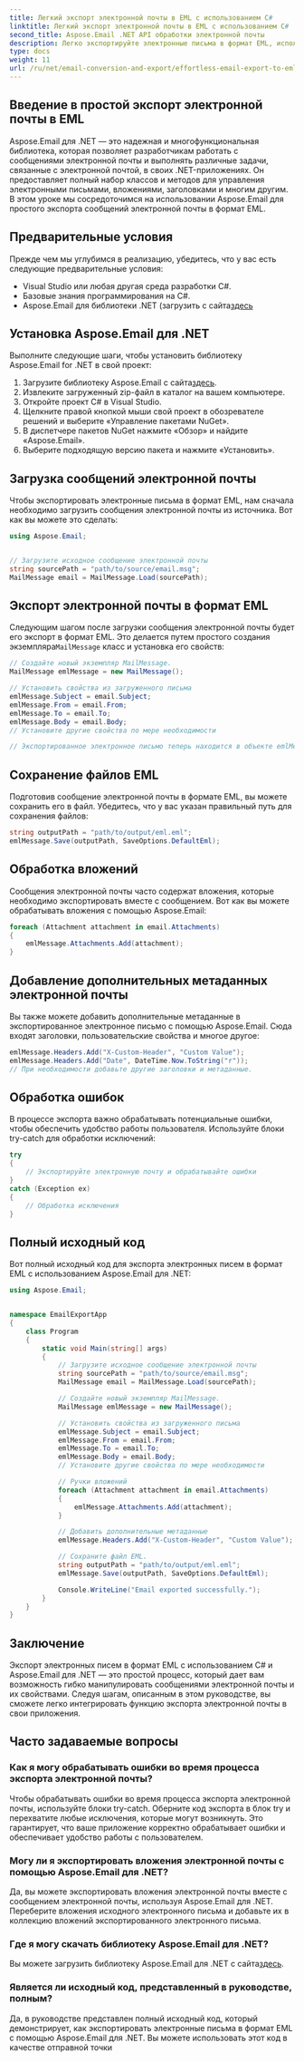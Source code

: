 ```yaml
---
title: Легкий экспорт электронной почты в EML с использованием C#
linktitle: Легкий экспорт электронной почты в EML с использованием C#
second_title: Aspose.Email .NET API обработки электронной почты
description: Легко экспортируйте электронные письма в формат EML, используя C# и Aspose.Email для .NET. Изучите шаг за шагом на примерах исходного кода.
type: docs
weight: 11
url: /ru/net/email-conversion-and-export/effortless-email-export-to-eml-using-csharp/
---
```


## Введение в простой экспорт электронной почты в EML

Aspose.Email для .NET — это надежная и многофункциональная библиотека, которая позволяет разработчикам работать с сообщениями электронной почты и выполнять различные задачи, связанные с электронной почтой, в своих .NET-приложениях. Он предоставляет полный набор классов и методов для управления электронными письмами, вложениями, заголовками и многим другим. В этом уроке мы сосредоточимся на использовании Aspose.Email для простого экспорта сообщений электронной почты в формат EML.

## Предварительные условия

Прежде чем мы углубимся в реализацию, убедитесь, что у вас есть следующие предварительные условия:

- Visual Studio или любая другая среда разработки C#.
- Базовые знания программирования на C#.
-  Aspose.Email для библиотеки .NET (загрузить с сайта[здесь](https://downloads.aspose.com/email/net)

## Установка Aspose.Email для .NET

Выполните следующие шаги, чтобы установить библиотеку Aspose.Email for .NET в свой проект:

1.  Загрузите библиотеку Aspose.Email с сайта[здесь](https://releases.aspose.com/email/net).
2. Извлеките загруженный zip-файл в каталог на вашем компьютере.
3. Откройте проект C# в Visual Studio.
4. Щелкните правой кнопкой мыши свой проект в обозревателе решений и выберите «Управление пакетами NuGet».
5. В диспетчере пакетов NuGet нажмите «Обзор» и найдите «Aspose.Email».
6. Выберите подходящую версию пакета и нажмите «Установить».

## Загрузка сообщений электронной почты

Чтобы экспортировать электронные письма в формат EML, нам сначала необходимо загрузить сообщения электронной почты из источника. Вот как вы можете это сделать:

```csharp
using Aspose.Email;


// Загрузите исходное сообщение электронной почты
string sourcePath = "path/to/source/email.msg";
MailMessage email = MailMessage.Load(sourcePath);
```

## Экспорт электронной почты в формат EML

 Следующим шагом после загрузки сообщения электронной почты будет его экспорт в формат EML. Это делается путем простого создания экземпляра`MailMessage` класс и установка его свойств:

```csharp
// Создайте новый экземпляр MailMessage.
MailMessage emlMessage = new MailMessage();

// Установить свойства из загруженного письма
emlMessage.Subject = email.Subject;
emlMessage.From = email.From;
emlMessage.To = email.To;
emlMessage.Body = email.Body;
// Установите другие свойства по мере необходимости

// Экспортированное электронное письмо теперь находится в объекте emlMessage.
```

## Сохранение файлов EML

Подготовив сообщение электронной почты в формате EML, вы можете сохранить его в файл. Убедитесь, что у вас указан правильный путь для сохранения файлов:

```csharp
string outputPath = "path/to/output/eml.eml";
emlMessage.Save(outputPath, SaveOptions.DefaultEml);
```

## Обработка вложений

Сообщения электронной почты часто содержат вложения, которые необходимо экспортировать вместе с сообщением. Вот как вы можете обрабатывать вложения с помощью Aspose.Email:

```csharp
foreach (Attachment attachment in email.Attachments)
{
    emlMessage.Attachments.Add(attachment);
}
```

## Добавление дополнительных метаданных электронной почты

Вы также можете добавить дополнительные метаданные в экспортированное электронное письмо с помощью Aspose.Email. Сюда входят заголовки, пользовательские свойства и многое другое:

```csharp
emlMessage.Headers.Add("X-Custom-Header", "Custom Value");
emlMessage.Headers.Add("Date", DateTime.Now.ToString("r"));
// При необходимости добавьте другие заголовки и метаданные.
```

## Обработка ошибок

В процессе экспорта важно обрабатывать потенциальные ошибки, чтобы обеспечить удобство работы пользователя. Используйте блоки try-catch для обработки исключений:

```csharp
try
{
    // Экспортируйте электронную почту и обрабатывайте ошибки
}
catch (Exception ex)
{
    // Обработка исключения
}
```

## Полный исходный код

Вот полный исходный код для экспорта электронных писем в формат EML с использованием Aspose.Email для .NET:

```csharp
using Aspose.Email;


namespace EmailExportApp
{
    class Program
    {
        static void Main(string[] args)
        {
            // Загрузите исходное сообщение электронной почты
            string sourcePath = "path/to/source/email.msg";
            MailMessage email = MailMessage.Load(sourcePath);

            // Создайте новый экземпляр MailMessage.
            MailMessage emlMessage = new MailMessage();

            // Установить свойства из загруженного письма
            emlMessage.Subject = email.Subject;
            emlMessage.From = email.From;
            emlMessage.To = email.To;
            emlMessage.Body = email.Body;
            // Установите другие свойства по мере необходимости

            // Ручки вложений
            foreach (Attachment attachment in email.Attachments)
            {
                emlMessage.Attachments.Add(attachment);
            }

            // Добавить дополнительные метаданные
            emlMessage.Headers.Add("X-Custom-Header", "Custom Value");

            // Сохраните файл EML.
            string outputPath = "path/to/output/eml.eml";
            emlMessage.Save(outputPath, SaveOptions.DefaultEml);

            Console.WriteLine("Email exported successfully.");
        }
    }
}
```

## Заключение

Экспорт электронных писем в формат EML с использованием C# и Aspose.Email для .NET — это простой процесс, который дает вам возможность гибко манипулировать сообщениями электронной почты и их свойствами. Следуя шагам, описанным в этом руководстве, вы сможете легко интегрировать функцию экспорта электронной почты в свои приложения.

## Часто задаваемые вопросы

### Как я могу обрабатывать ошибки во время процесса экспорта электронной почты?

Чтобы обрабатывать ошибки во время процесса экспорта электронной почты, используйте блоки try-catch. Оберните код экспорта в блок try и перехватите любые исключения, которые могут возникнуть. Это гарантирует, что ваше приложение корректно обрабатывает ошибки и обеспечивает удобство работы с пользователем.

### Могу ли я экспортировать вложения электронной почты с помощью Aspose.Email для .NET?

Да, вы можете экспортировать вложения электронной почты вместе с сообщением электронной почты, используя Aspose.Email для .NET. Переберите вложения исходного электронного письма и добавьте их в коллекцию вложений экспортированного электронного письма.

### Где я могу скачать библиотеку Aspose.Email для .NET?

 Вы можете загрузить библиотеку Aspose.Email для .NET с сайта[здесь](https://downloads.aspose.com/email/net).

### Является ли исходный код, представленный в руководстве, полным?

Да, в руководстве представлен полный исходный код, который демонстрирует, как экспортировать электронные письма в формат EML с помощью Aspose.Email для .NET. Вы можете использовать этот код в качестве отправной точки